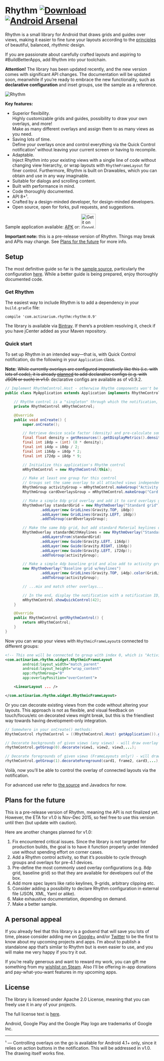 # Rhythm [![Download](https://api.bintray.com/packages/actinarium/maven/rhythm/images/download.svg)](https://bintray.com/actinarium/maven/rhythm/_latestVersion) [![Android Arsenal](https://img.shields.io/badge/Android%20Arsenal-Rhythm-green.svg?style=flat)](https://android-arsenal.com/details/1/2664)

Rhythm is a small library for Android that draws grids and guides over views, making it easier to fine tune
your layouts according to the [principles][mdspec] of beautiful, balanced, _rhythmic_ design.

If you are passionate about carefully crafted layouts and aspiring to #BuildBetterApps, add Rhythm into your toolchain.

**Attention!** The library has been updated recently, and the new version comes with significant API changes.
The documentation will be updated soon, meanwhile if you’re ready to embrace the new functionality, such as
**declarative configuration** and inset groups, use the sample as a reference.

![Rhythm][heroimg]

**Key features:**

* Superior flexibility.  
  Highly customizable grids and guides, possibility to draw your own overlays, and more!  
  Make as many different overlays and assign them to as many views as you need.
* Saving lots of time.  
  Define your overlays once and control everything via the Quick Control notification¹ without leaving your current screen or having to recompile.
* Adaptable.  
  Inject Rhythm into your existing views with a single line of code without changing view hierarchy, or wrap layouts
  with `RhythmFrameLayout` for finer control.
  Furthermore, Rhythm is built on Drawables, which you can obtain and use in any way imaginable.  
* Suitable for dialogs and scrolling content.
* Built with performance in mind.
* Code thoroughly documented.
* API 8+¹.
* Crafted by a design-minded developer, for design-minded developers.
* Open source, open for forks, pull requests, and suggestions.

Sample application available: [APK][apk] or: <a href="https://play.google.com/store/apps/details?id=com.actinarium.rhythm.sample&utm_source=global_co&utm_medium=prtnr&utm_content=Mar2515&utm_campaign=PartBadge&pcampaignid=MKT-Other-global-all-co-prtnr-py-PartBadge-Mar2515-1"><img alt="Get it on Google Play" src="https://play.google.com/intl/en_us/badges/images/generic/en-play-badge.png" height="48" /></a>

**Important note:** this is a pre-release version of Rhythm. Things may break and APIs may change.
See [Plans for the future](#plans-for-the-future) for more info.

## Setup

The most definitive guide so far is the [sample source][samplesrc], particularly the configuration [here][appsrc].
While a better guide is being prepared, enjoy thoroughly documented code.

### Get Rhythm

The easiest way to include Rhythm is to add a dependency in your `build.gradle` file:

```
compile 'com.actinarium.rhythm:rhythm:0.9'
```

The library is available via [Bintray][bintray]. If there’s a problem resolving it, check if you have jCenter added as your
Maven repository.

### Quick start

To set up Rhythm in an intended way—that is, with Quick Control notification, do the following in your `Application` class.

**Note:** ~~While currently overlays are configured imperatively like this (i.e. with lots of code),
it is already [planned](#plans-for-the-future) to add declarative configs (e.g. with JSON or such) in v1.0.~~
declarative configs are available as of v0.9.2.

```java
// Implement RhythmControl.Host - otherwise Rhythm components won't be able to access Rhythm control
public class MyApplication extends Application implements RhythmControl.Host {

    // Rhythm control is a "singleton" through which the notification, RhythmicFrameLayouts and the overlays communicate
    private RhythmControl mRhythmControl;

    @Override
    public void onCreate() {
        super.onCreate();

        // Retrieve device scale factor (density) and pre-calculate some common dip values
        final float density = getResources().getDisplayMetrics().density;
        final int i8dp = (int) (8 * density);
        final int i4dp = i8dp / 2;
        final int i16dp = i8dp * 2;
        final int i72dp = i8dp * 9;

        // Initialize this application's Rhythm control
        mRhythmControl = new RhythmControl(this);

        // Make at least one group for this control
        // Groups set the same overlay to all attached views independently from other groups
        RhythmGroup activityGroup = mRhythmControl.makeGroup("Activity top-level");             // assigned index = 0
        RhythmGroup cardOverlaysGroup = mRhythmControl.makeGroup("Card overlays");              // assigned index = 1

        // Make a simple 8dp grid overlay and add it to card overlays group
        RhythmOverlay standardGrid = new RhythmOverlay("Standard grid")
                .addLayer(new GridLines(Gravity.TOP, i8dp))
                .addLayer(new GridLines(Gravity.LEFT, i8dp))
                .addToGroup(cardOverlaysGroup);

        // Make the same 8dp grid, but add standard Material keylines on top. Attach to activity group
        RhythmOverlay standardWithKeylines = new RhythmOverlay("Standard w/ keylines")
                .addLayersFrom(standardGrid)                                           // include standard grid
                .addLayer(new Guide(Gravity.LEFT, i16dp))                              // 16 dp from the left
                .addLayer(new Guide(Gravity.RIGHT, i16dp))                             // 16 dp from the right
                .addLayer(new Guide(Gravity.LEFT, i72dp));                             // 72 dp from the left
                .addToGroup(activityGroup);

        // Make a simple 4dp baseline grid and also add to activity group
        new RhythmOverlay("Baseline grid w/keylines")
                .addLayer(new GridLines(Gravity.TOP, i4dp).color(GridLines.DEFAULT_BASELINE_COLOR))
                .addToGroup(activityGroup);

        // ...mix and match other overlays...

        // In the end, display the notification with a notification ID, which must be unique across your app
        mRhythmControl.showQuickControl(42);
    }

    @Override
    public RhythmControl getRhythmControl() {
        return mRhythmControl;
    }
}
```

Now you can wrap your views with `RhythmicFrameLayout`s connected to different groups:

```xml
<!-- This one will be connected to group with index 0, which is "Activity top-level", and draw the grid over content -->
<com.actinarium.rhythm.widget.RhythmicFrameLayout
        android:layout_width="match_parent"
        android:layout_height="wrap_content"
        app:rhythmGroup="0"
        app:overlayPosition="overContent">

    <LinearLayout ... />

</com.actinarium.rhythm.widget.RhythmicFrameLayout>
```

Or you can decorate existing views from the code without altering your layouts.
This approach is not as flexible, and visual feedback on touch/focus/etc on decorated views might break, but this is the
friendliest way towards having development-only integration.

```java
// Somewhere in your onCreate() methods:
RhythmControl rhythmControl = ((RhythmControl.Host) getApplication()).getRhythmControl();

// Decorate backgrounds of given views (any views) - will draw overlay over background but under view's content
rhythmControl.getGroup(0).decorate(view1, view2, view3,...);

// Decorate foregrounds of given views (FrameLayouts only!) - will draw overlay over content
rhythmControl.getGroup(1).decorateForeground(card1, frame2, card3,...);
```

Voilà, now you’ll be able to control the overlay of connected layouts via the notification.

For advanced use refer to [the source][samplesrc] and Javadocs for now.

## Plans for the future

This is a pre-release version of Rhythm, meaning the API is not finalized yet.
However, the ETA for v1.0 is Nov–Dec 2015, so feel free to use this version until then (but update with caution).

Here are another changes planned for v1.0:

1. Fix encountered critical issues. Since the library is not targeted for production builds, the goal is to have it
   function properly under intended use without spending effort on corner cases.
2. Add a Rhythm control activity, so that it’s possible to cycle through groups and overlays for pre-4.1 devices.
3. Pre-define the most commonly used overlay configurations (e.g. 8dp grid, baseline grid) so that they are available
   for developers out of the box.
4. Add more spec layers like ratio keylines, 9-grids, arbitrary clipping etc.
5. Consider adding a possibility to declare Rhythm configuration in external file (JSON, XML, Yaml or alike).
6. Make exhaustive documentation, depending on demand.
7. Make a better sample.

## A personal appeal

If you already feel that this library is a godsend that will save you lots of time, please consider adding me on
[Google+][gplus] and/or [Twitter][twitter] to be the first to know about my upcoming projects and apps.
I’m about to publish a standalone app that’s similar to Rhythm but is even easier to use, and you will make me
very happy if you try it out.

If you’re really generous and want to reward my work, you can gift me something from my [wishlist on Steam][steam].
Also I’ll be offering in-app donations and pay-what-you-want features in my upcoming apps.

## License

The library is licensed under Apache 2.0 License, meaning that you can freely use it in any of your projects.

The full license text is [here][license].

Android, Google Play and the Google Play logo are trademarks of Google Inc.

---
¹ — Controlling overlays on the go is available for Android 4.1+ only, since it relies on action buttons
in the notification. This will be addressed in v1.0. The drawing itself works fine.

[mdspec]: http://www.google.com/design/spec/layout/metrics-keylines.html
[bintray]: https://bintray.com/actinarium/maven/rhythm
[license]: https://raw.githubusercontent.com/Actinarium/Rhythm/master/LICENSE
[apk]: https://raw.githubusercontent.com/Actinarium/Rhythm/master/sample/sample-release.apk
[playstore]: https://play.google.com/store/apps/details?id=com.actinarium.rhythm.sample
[samplesrc]: https://github.com/Actinarium/Rhythm/tree/master/sample
[appsrc]: https://github.com/Actinarium/Rhythm/blob/master/sample/src/main/java/com/actinarium/rhythm/sample/RhythmSampleApplication.java
[gplus]: https://plus.google.com/u/0/+PaulDanyliuk/posts
[twitter]: https://twitter.com/actinarium
[steam]: http://steamcommunity.com/id/actine/wishlist

[heroimg]: https://github.com/Actinarium/Rhythm/blob/master/images/rhythm-v0.9.png